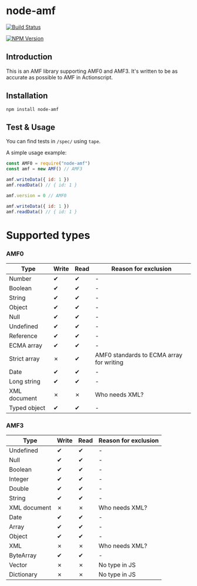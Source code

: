 # node-amf

[![Build Status](https://travis-ci.com/Zaseth/node-amf.svg?branch=master)](https://travis-ci.com/Zaseth/node-amf)

[![NPM Version](https://img.shields.io/npm/v/node-amf.svg)](https://www.npmjs.com/package/node-amf)

## Introduction

This is an AMF library supporting AMF0 and AMF3. It's written to be as accurate as possible to AMF in Actionscript.

## Installation

`npm install node-amf`

## Test & Usage

You can find tests in `/spec/` using `tape`.

A simple usage example:

```javascript
const AMF0 = require("node-amf")
const amf = new AMF() // AMF3

amf.writeData({ id: 1 })
amf.readData() // { id: 1 }

amf.version = 0 // AMF0

amf.writeData({ id: 1 })
amf.readData() // { id: 1 }
```

# Supported types

### AMF0

| Type         | Write | Read | Reason for exclusion                     |
| ------------ | ----- | ---- | ---------------------------------------- |
| Number       | ✔     | ✔    | -                                        |
| Boolean      | ✔     | ✔    | -                                        |
| String       | ✔     | ✔    | -                                        |
| Object       | ✔     | ✔    | -                                        |
| Null         | ✔     | ✔    | -                                        |
| Undefined    | ✔     | ✔    | -                                        |
| Reference    | ✔     | ✔    | -                                        |
| ECMA array   | ✔     | ✔    | -                                        |
| Strict array | ✗     | ✔    | AMF0 standards to ECMA array for writing |
| Date         | ✔     | ✔    | -                                        |
| Long string  | ✔     | ✔    | -                                        |
| XML document | ✗     | ✗    | Who needs XML?                           |
| Typed object | ✔     | ✔    | -                                        |

### AMF3

| Type         | Write | Read | Reason for exclusion |
| ------------ | ----- | ---- | -------------------- |
| Undefined    | ✔     | ✔    | -                    |
| Null         | ✔     | ✔    | -                    |
| Boolean      | ✔     | ✔    | -                    |
| Integer      | ✔     | ✔    | -                    |
| Double       | ✔     | ✔    | -                    |
| String       | ✔     | ✔    | -                    |
| XML document | ✗     | ✗    | Who needs XML?       |
| Date         | ✔     | ✔    | -                    |
| Array        | ✔     | ✔    | -                    |
| Object       | ✔     | ✔    | -                    |
| XML          | ✗     | ✗    | Who needs XML?       |
| ByteArray    | ✔     | ✔    | -                    |
| Vector       | ✗     | ✗    | No type in JS        |
| Dictionary   | ✗     | ✗    | No type in JS        |
